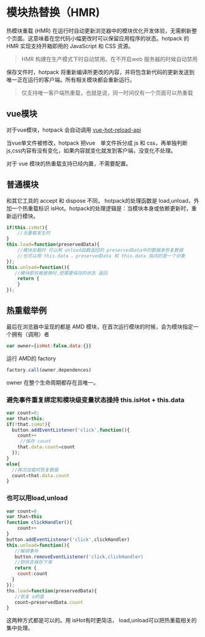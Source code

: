 # 模块热替换（HMR)

热模块重载 (HMR) 在运行时自动更新浏览器中的模块优化开发体验，无需刷新整个页面。这意味着在您代码小幅更改时可以保留应用程序的状态。hotpack 的 HMR 实现支持开箱即用的 JavaScript 和 CSS 资源。

>HMR 构建在生产模式下时自动禁用。在不开启web 服务器的时候自动禁用

保存文件时，hotpack 将重新编译所更改的内容，并将包含新代码的更新发送到唯一正在运行的客户端。所有相关模块都会重新运行。

>仅支持唯一客户端热重载，也就是说，同一时间仅有一个页面可以热重载

## vue模块
对于vue模块，hotpack 会自动调用 [vue-hot-reload-api](https://github.com/vuejs/vue-hot-reload-api) 

当vue单文件被修改，hotpack 把vue　单文件拆分成 js 和 css，再单独判断js,css内容有没有变化，如果内容就变化就发到客户端，没变化不处理。

对于 vue 模块的热重载支持已经内置，不需要配置。

## 普通模块
和其它工具的 accept 和 dispose 不同， hotpack的处理函数是 load,unload，外加一个热重载标识 isHot。hotpack的处理逻辑是：当模块本身或依赖更新时，重新运行模块。 

``` js
if(this.isHot){
 	//当重载发生时
}
this.load=function(preservedData){
	//模块加载时 可以用 unload函数返回的 preservedData中的数据来恢复数据
	//也可以用 this.data 。preservedData 和 this.data 指向的是一个对象
});
this.unload=function(){
   //模块即将被替换时,把需要保存的状态 返回
	return {
    }
});

```

## 热重载举例

最后在浏览器中呈现的都是 AMD 模块，在首次运行模块的时候，会为模块指定一个拥有（调用）者 
``` js
var owner={isHot:false,data:{}}
```
运行 AMD的 factory

``` js
factory.call(owner,dependences)
```
owner 在整个生命周期都存在且唯一。

### 避免事件重复绑定和模块级变量状态操持 this.isHot + this.data

``` js
var count=0;
var that=this;
if(!that.isHot){
  button.addEventListener('click',function(){
	count++
	 //保存 count
    that.data.count=count
  });
}
else{
  //再次加载时恢复数据
  count=that.data.count
}
```

### 也可以用load,unload
``` js
var count=0
var that=this
function clickHandler(){
	count++
}
button.addEventListener('click',clickHandler)
this.unload=function(){
   //解绑事件
   button.removeEventListener('click,clickHandler)
   //把状态保存下来
   return { 
    count:count
  }
});
ths.load=function(preservedData){
   //恢复 a的值
   count=preservedData.count
}
```

这两种方式都是可以的。用 isHot有时更简洁， load,unload可以把热重载相关的集中处理。

